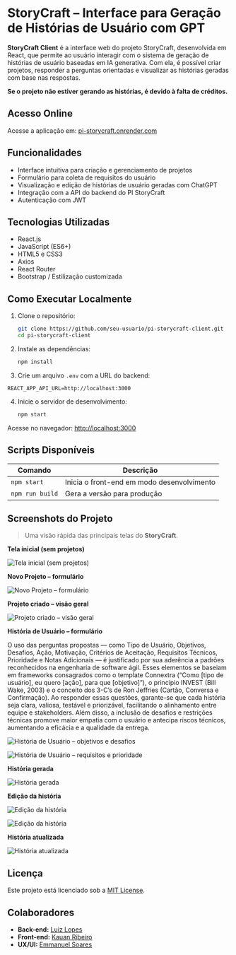 # StoryCraft – Interface para Geração de Histórias de Usuário com GPT

**StoryCraft Client** é a interface web do projeto StoryCraft, desenvolvida em React, que permite ao usuário interagir com o sistema de geração de histórias de usuário baseadas em IA generativa. Com ela, é possível criar projetos, responder a perguntas orientadas e visualizar as histórias geradas com base nas respostas.

**Se o projeto não estiver gerando as histórias, é devido à falta de créditos.**

## Acesso Online

Acesse a aplicação em: [pi-storycraft.onrender.com](https://pi-storycraft.onrender.com/)

## Funcionalidades

- Interface intuitiva para criação e gerenciamento de projetos
- Formulário para coleta de requisitos do usuário
- Visualização e edição de histórias de usuário geradas com ChatGPT
- Integração com a API do backend do PI StoryCraft
- Autenticação com JWT

## Tecnologias Utilizadas

- React.js
- JavaScript (ES6+)
- HTML5 e CSS3
- Axios
- React Router
- Bootstrap / Estilização customizada

## Como Executar Localmente

1. Clone o repositório:
   ```bash
   git clone https://github.com/seu-usuario/pi-storycraft-client.git
   cd pi-storycraft-client
   ```

2. Instale as dependências:
   ```bash
   npm install
   ```

3. Crie um arquivo `.env` com a URL do backend:

```env
REACT_APP_API_URL=http://localhost:3000
```

4. Inicie o servidor de desenvolvimento:
   ```bash
   npm start
   ```

Acesse no navegador: [http://localhost:3000](http://localhost:3000)

## Scripts Disponíveis

| Comando         | Descrição                               |
|----------------|-------------------------------------------|
| `npm start`    | Inicia o front-end em modo desenvolvimento |
| `npm run build`| Gera a versão para produção               |

## Screenshots do Projeto

> Uma visão rápida das principais telas do **StoryCraft**.

**Tela inicial (sem projetos)**

![Tela inicial (sem projetos)](docs/screenshots/01-home-empty.png)

**Novo Projeto – formulário**

![Novo Projeto – formulário](docs/screenshots/02-new-project.png)

**Projeto criado – visão geral**

![Projeto criado – visão geral](docs/screenshots/03-project-created.png)

**História de Usuário – formulário**

O uso das perguntas propostas — como Tipo de Usuário, Objetivos, Desafios, Ação, Motivação, Critérios de Aceitação, Requisitos Técnicos, Prioridade e Notas Adicionais — é justificado por sua aderência a padrões reconhecidos na engenharia de software ágil. Esses elementos se baseiam em frameworks consagrados como o template Connextra (“Como [tipo de usuário], eu quero [ação], para que [objetivo]”), o princípio INVEST (Bill Wake, 2003) e o conceito dos 3-C’s de Ron Jeffries (Cartão, Conversa e Confirmação). Ao responder essas questões, garante-se que cada história seja clara, valiosa, testável e priorizável, facilitando o alinhamento entre equipe e stakeholders. Além disso, a inclusão de desafios e restrições técnicas promove maior empatia com o usuário e antecipa riscos técnicos, aumentando a eficácia e a qualidade da entrega.

![História de Usuário – objetivos e desafios](docs/screenshots/04-user-story-form-1.png)

![História de Usuário – requisitos e prioridade](docs/screenshots/05-user-story-form-2.png)

**História gerada**

![História gerada](docs/screenshots/06-generated-story.png)

**Edição da história**

![Edição da história](docs/screenshots/07-edit-story-1.png)

![Edição da história](docs/screenshots/08-edit-story-2.png)

**História atualizada**

![História atualizada](docs/screenshots/09-story-updated.png)

## Licença

Este projeto está licenciado sob a [MIT License](LICENSE).

## Colaboradores

- **Back-end:** [Luiz Lopes](https://github.com/luizlopesbr)  
- **Front-end:** [Kauan Ribeiro](https://github.com/KauanRibeiroGondim)  
- **UX/UI:** [Emmanuel Soares](https://github.com/EmmanuelSoares)  
